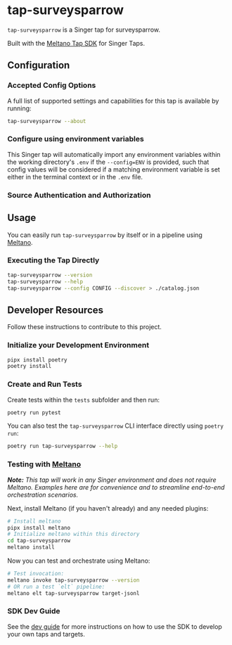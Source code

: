 # tap-surveysparrow

`tap-surveysparrow` is a Singer tap for surveysparrow.

Built with the [Meltano Tap SDK](https://sdk.meltano.com) for Singer Taps.

<!--

Developer TODO: Update the below as needed to correctly describe the install procedure. For instance, if you do not have a PyPi repo, or if you want users to directly install from your git repo, you can modify this step as appropriate.

## Installation

Install from PyPi:

```bash
pipx install tap-surveysparrow
```

Install from GitHub:

```bash
pipx install git+https://github.com/ORG_NAME/tap-surveysparrow.git@main
```

-->

## Configuration

### Accepted Config Options

<!--
Developer TODO: Provide a list of config options accepted by the tap.

This section can be created by copy-pasting the CLI output from:

```
tap-surveysparrow --about --format=markdown
```
-->

A full list of supported settings and capabilities for this
tap is available by running:

```bash
tap-surveysparrow --about
```

### Configure using environment variables

This Singer tap will automatically import any environment variables within the working directory's
`.env` if the `--config=ENV` is provided, such that config values will be considered if a matching
environment variable is set either in the terminal context or in the `.env` file.

### Source Authentication and Authorization

<!--
Developer TODO: If your tap requires special access on the source system, or any special authentication requirements, provide those here.
-->

## Usage

You can easily run `tap-surveysparrow` by itself or in a pipeline using [Meltano](https://meltano.com/).

### Executing the Tap Directly

```bash
tap-surveysparrow --version
tap-surveysparrow --help
tap-surveysparrow --config CONFIG --discover > ./catalog.json
```

## Developer Resources

Follow these instructions to contribute to this project.

### Initialize your Development Environment

```bash
pipx install poetry
poetry install
```

### Create and Run Tests

Create tests within the `tests` subfolder and
  then run:

```bash
poetry run pytest
```

You can also test the `tap-surveysparrow` CLI interface directly using `poetry run`:

```bash
poetry run tap-surveysparrow --help
```

### Testing with [Meltano](https://www.meltano.com)

_**Note:** This tap will work in any Singer environment and does not require Meltano.
Examples here are for convenience and to streamline end-to-end orchestration scenarios._

<!--
Developer TODO:
Your project comes with a custom `meltano.yml` project file already created. Open the `meltano.yml` and follow any "TODO" items listed in
the file.
-->

Next, install Meltano (if you haven't already) and any needed plugins:

```bash
# Install meltano
pipx install meltano
# Initialize meltano within this directory
cd tap-surveysparrow
meltano install
```

Now you can test and orchestrate using Meltano:

```bash
# Test invocation:
meltano invoke tap-surveysparrow --version
# OR run a test `elt` pipeline:
meltano elt tap-surveysparrow target-jsonl
```

### SDK Dev Guide

See the [dev guide](https://sdk.meltano.com/en/latest/dev_guide.html) for more instructions on how to use the SDK to
develop your own taps and targets.
